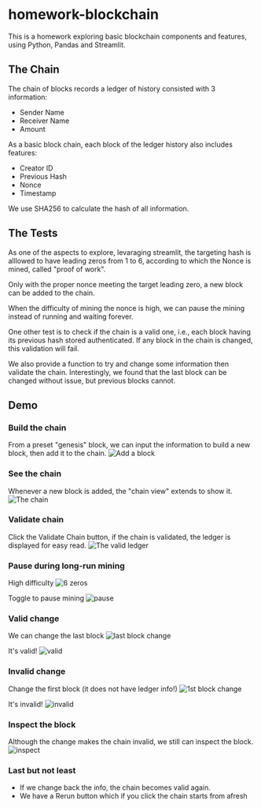 # homework-blockchain

This is a homework exploring basic blockchain components and features, using Python, Pandas and Streamlit.

## The Chain

The chain of blocks records a ledger of history consisted with 3 information:
* Sender Name
* Receiver Name
* Amount

As a basic block chain, each block of the ledger history also includes features:
* Creator ID
* Previous Hash
* Nonce
* Timestamp

We use SHA256 to calculate the hash of all information. 

## The Tests

As one of the aspects to explore, levaraging streamlit, the targeting hash is alllowed to have leading zeros from 1 to 6, according to which the Nonce is mined, called "proof of work".

Only with the proper nonce meeting the target leading zero, a new block can be added to the chain.

When the difficulty of mining the nonce is high, we can pause the mining instead of running and waiting forever.

One other test is to check if the chain is a valid one, i.e., each block having its previous hash stored authenticated. If any block in the chain is changed, this validation will fail.

We also provide a function to try and change some information then validate the chain. Interestingly, we found that the last block can be changed without issue, but previous blocks cannot.

## Demo

### Build the chain

From a preset "genesis" block, we can input the information to build a new block, then add it to the chain.
![Add a block](Images/add_block.png)

### See the chain

Whenever a new block is added, the "chain view" extends to show it.
![The chain](Images/the_chain.png)

### Validate chain

Click the Validate Chain button, if the chain is validated, the ledger is displayed for easy read.
![The valid ledger](Images/valid_chain.png)

### Pause during long-run mining

High difficulty
![6 zeros](Images/high_difficulty.png)

Toggle to pause mining
![pause](Images/pause_mining.png)

### Valid change

We can change the last block
![last block change](Images/change_last_block.png)

It's valid!
![valid](Images/valid_change.png)

### Invalid change

Change the first block (it does not have ledger info!)
![1st block change](Images/change_1st_block.png)

It's invalid!
![invalid](Imagess/invalid_change.png)

### Inspect the block

Although the change makes the chain invalid, we still can inspect the block.
![inspect](Images/inspect_block.png)

### Last but not least

* If we change back the info, the chain becomes valid again.
* We have a Rerun button which if you click the chain starts from afresh